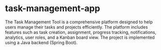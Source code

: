 # task-management-app
The Task Management Tool is a comprehensive platform designed to help users manage their tasks and projects efficiently. The platform includes features such as task creation, assignment, progress tracking, notifications, analytics, user roles, and a Kanban board view. The project is implemented using a Java backend (Spring Boot).
